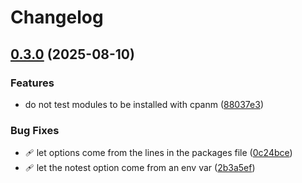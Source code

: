 # Changelog

## [0.3.0](https://www.github.com/ouest/asdf-perl/compare/v0.2.1...v0.3.0) (2025-08-10)


### Features

* do not test modules to be installed with cpanm ([88037e3](https://www.github.com/ouest/asdf-perl/commit/88037e35f577022e22b2af074c669096fee5862a))


### Bug Fixes

* 🩹 let options come from the lines in the packages file ([0c24bce](https://www.github.com/ouest/asdf-perl/commit/0c24bcee29a952ad249846ede50e2486668eebcc))
* 🩹 let the notest option come from an env var ([2b3a5ef](https://www.github.com/ouest/asdf-perl/commit/2b3a5ef231d54ea68a17c8ddbd75876ebabebb9d))
